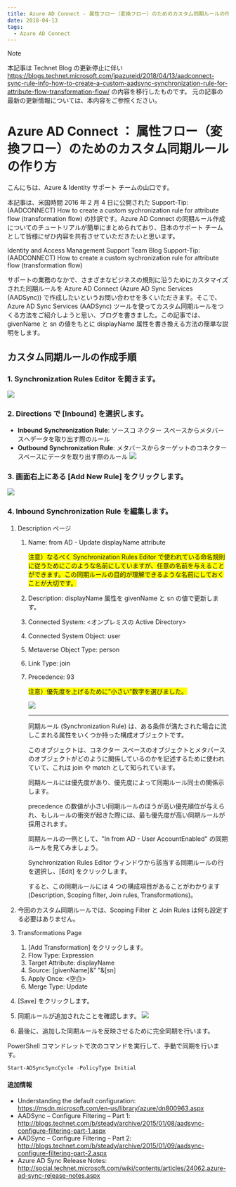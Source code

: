 ```yaml
---
title: Azure AD Connect - 属性フロー（変換フロー）のためのカスタム同期ルールの作り方
date: 2018-04-13
tags:
  - Azure AD Connect
---
```


> [!NOTE]
> 本記事は Technet Blog の更新停止に伴い https://blogs.technet.microsoft.com/jpazureid/2018/04/13/aadconnect-sync-rule-info-how-to-create-a-custom-aadsync-synchronization-rule-for-attribute-flow-transformation-flow/ の内容を移行したものです。
> 元の記事の最新の更新情報については、本内容をご参照ください。

# Azure AD Connect ： 属性フロー（変換フロー）のためのカスタム同期ルールの作り方

こんにちは、Azure & Identity サポート チームの山口です。

本記事は、米国時間 2016 年 2 月 4 日に公開された Support-Tip: (AADCONNECT) How to create a custom sychronization rule for attribute flow (transformation flow) の抄訳です。Azure AD Connect の同期ルール作成についてのチュートリアルが簡単にまとめられており、日本のサポート チームとして皆様にぜひ内容を共有させていただきたいと思います。

Identity and Access Management Support Team Blog
Support-Tip: (AADCONNECT) How to create a custom sychronization rule for attribute flow (transformation flow)

サポートの業務のなかで、さまざまなビジネスの規則に沿うためにカスタマイズされた同期ルールを Azure AD Connect (Azure AD Sync Services (AADSync)) で作成したいというお問い合わせを多くいただきます。そこで、Azure AD Sync Services (AADSync) ツールを使ってカスタム同期ルールをつくる方法をご紹介しようと思い、ブログを書きました。この記事では、givenName と sn の値をもとに displayName 属性を書き換える方法の簡単な説明をします。

## カスタム同期ルールの作成手順

### 1. Synchronization Rules Editor を開きます。

![](./how-to-create-a-custom-aadsync-synchronization-rule/001.png)

### 2. Directions で [Inbound] を選択します。

- **Inbound Synchronization Rule**: ソースコ ネクター スペースからメタバースへデータを取り出す際のルール
- **Outbound Synchronization Rule**: メタバースからターゲットのコネクター スペースにデータを取り出す際のルール
![](./how-to-create-a-custom-aadsync-synchronization-rule/002.png)

### 3. 画面右上にある [Add New Rule] をクリックします。

![](./how-to-create-a-custom-aadsync-synchronization-rule/003.png)

### 4. Inbound Synchronization Rule を編集します。

1. Description ページ
   1. Name: from AD - Update displayName attribute

      <span style="background-color: #ffff00;">注意）なるべく Synchronization Rules Editor で使われている命名規則に従うためにこのような名前にしていますが、任意の名前を与えることができます。この同期ルールの目的が理解できるような名前にしておくことが大切です。</span>

   2. Description: displayName 属性を givenName と sn の値で更新します。
   3. Connected System: <オンプレミスの Active Directory>
   4. Connected System Object: user
   5. Metaverse Object Type: person
   6. Link Type: join
   7. Precedence: 93

      <span style="background-color: #ffff00;">注意）優先度を上げるために”小さい”数字を選びました。</span>

      ![](./how-to-create-a-custom-aadsync-synchronization-rule/004.png)

       ---
      同期ルール (Synchronization Rule) は、ある条件が満たされた場合に流しこまれる属性をいくつか持った構成オブジェクトです。

       このオブジェクトは、コネクター スペースのオブジェクトとメタバースのオブジェクトがどのように関係しているのかを記述するために使われていて、これは join や match として知られています。

       同期ルールには優先度があり、優先度によって同期ルール同士の関係示します。

       precedence の数値が小さい同期ルールのほうが高い優先順位が与えられ、もしルールの衝突が起きた際には、最も優先度が高い同期ルールが採用されます。

       同期ルールの一例として、"In from AD - User AccountEnabled" の同期ルールを見てみましょう。

       Synchronization Rules Editor ウィンドウから該当する同期ルールの行を選択し、[Edit] をクリックします。

       すると、この同期ルールには 4 つの構成項目があることがわかります (Description, Scoping filter, Join rules, Transformations)。
2. 今回のカスタム同期ルールでは、Scoping Filter と Join Rules は何も設定する必要はありません。

3. Transformations Page
    1. [Add Transformation] をクリックします。
    2. Flow Type: Expression
    3. Target Attribute: displayName
    4. Source: [givenName]&" "&[sn]
    5. Apply Once: <空白>
    6. Merge Type: Update
4. [Save] をクリックします。
5. 同期ルールが追加されたことを確認します。
![](./how-to-create-a-custom-aadsync-synchronization-rule/005.png)

6. 最後に、追加した同期ルールを反映させるために完全同期を行います。

PowerShell コマンドレットで次のコマンドを実行して、手動で同期を行います。

```PowerShell
Start-ADSyncSyncCycle -PolicyType Initial
```

#### 追加情報

- Understanding the default configuration: https://msdn.microsoft.com/en-us/library/azure/dn800963.aspx
- AADSync – Configure Filtering – Part 1: http://blogs.technet.com/b/steady/archive/2015/01/08/aadsync-configure-filtering-part-1.aspx
- AADSync – Configure Filtering – Part 2: http://blogs.technet.com/b/steady/archive/2015/01/09/aadsync-configure-filtering-part-2.aspx
- Azure AD Sync Release Notes: http://social.technet.microsoft.com/wiki/contents/articles/24062.azure-ad-sync-release-notes.aspx
